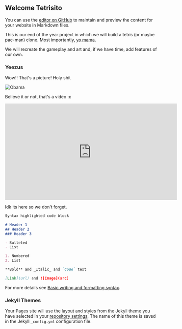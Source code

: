 ## Welcome Tetrisito 

You can use the [editor on GitHub](https://github.com/RegalonaManda/Tetrisito/edit/gh-pages/index.md) to maintain and preview the content for your website in Markdown files.

This is our end of the year project in which we will build a tetris (or maybe pac-man) clone. Most importantly, [yo mama](https://i.kym-cdn.com/entries/icons/original/000/030/873/Screenshot_20.jpg).

We will recreate the gameplay and art and, if we have time, add features of our own.

### Yeezus

Wow!! That's a picture! Holy shit


![Obama](https://i.kym-cdn.com/entries/icons/original/000/030/873/Screenshot_20.jpg "Obamium")




Believe it or not, that's a video :o

<iframe width="560" height="315" src="https://www.youtube.com/embed/mhIrhcZ087c" title="YouTube video player"
frameborder="0" allow="accelerometer; autoplay; clipboard-write; encrypted-media; gyroscope;
picture-in-picture" allowfullscreen></iframe>




Idk its here so we don't forget.
```markdown
Syntax highlighted code block

# Header 1
## Header 2
### Header 3

- Bulleted
- List

1. Numbered
2. List

**Bold** and _Italic_ and `Code` text

[Link](url) and ![Image](src)
```

For more details see [Basic writing and formatting syntax](https://docs.github.com/en/github/writing-on-github/getting-started-with-writing-and-formatting-on-github/basic-writing-and-formatting-syntax).

### Jekyll Themes

Your Pages site will use the layout and styles from the Jekyll theme you have selected in your [repository settings](https://github.com/RegalonaManda/Tetrisito/settings/pages). The name of this theme is saved in the Jekyll `_config.yml` configuration file.

